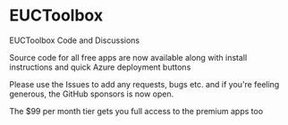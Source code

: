 # EUCToolbox
EUCToolbox Code and Discussions

Source code for all free apps are now available along with install instructions and quick Azure deployment buttons

Please use the Issues to add any requests, bugs etc. and if you're feeling generous, the GitHub sponsors is now open.

The $99 per month tier gets you full access to the premium apps too
